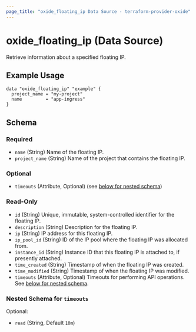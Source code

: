 ```yaml
---
page_title: "oxide_floating_ip Data Source - terraform-provider-oxide"
---
```


# oxide_floating_ip (Data Source)

Retrieve information about a specified floating IP.

## Example Usage

```hcl
data "oxide_floating_ip" "example" {
  project_name = "my-project"
  name         = "app-ingress"
}
```

## Schema

### Required

- `name` (String) Name of the floating IP.
- `project_name` (String) Name of the project that contains the floating IP.

### Optional

- `timeouts` (Attribute, Optional) (see [below for nested schema](#nestedatt--timeouts))

### Read-Only

- `id` (String) Unique, immutable, system-controlled identifier for the floating IP.
- `description` (String) Description for the floating IP.
- `ip` (String) IP address for this floating IP.
- `ip_pool_id` (String) ID of the IP pool where the floating IP was allocated from.
- `instance_id` (String) Instance ID that this floating IP is attached to, if presently attached.
- `time_created` (String) Timestamp of when the floating IP was created.
- `time_modified` (String) Timestamp of when the floating IP was modified.
- `timeouts` (Attribute, Optional) Timeouts for performing API operations. See [below for nested schema](#nestedatt--timeouts).

<a id="nestedatt--timeouts"></a>

### Nested Schema for `timeouts`

Optional:

- `read` (String, Default `10m`)

